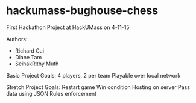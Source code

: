 # hackumass-bughouse-chess
First Hackathon Project at HackUMass on 4-11-15

Authors:
* Richard Cui
* Diane Tam
* SeihakRithy Muth

Basic Project Goals:
4 players, 2 per team
Playable over local network

Stretch Project Goals:
Restart game
Win condition
Hosting on server
Pass data using JSON
Rules enforcement